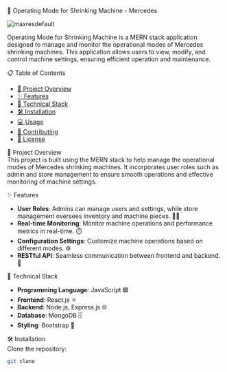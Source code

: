 🚀 Operating Mode for Shrinking Machine - Mercedes

![maxresdefault](https://github.com/user-attachments/assets/7c0e0d20-7623-4feb-b9bb-9d1deb97b69a)

Operating Mode for Shrinking Machine is a MERN stack application designed to manage and monitor the operational modes of Mercedes shrinking machines. This application allows users to view, modify, and control machine settings, ensuring efficient operation and maintenance.

📋 Table of Contents
<ul>
  <li><a href="#project-overview">🌱 Project Overview</a></li>
  <li><a href="#features">✨ Features</a></li>
  <li><a href="#technical-stack">🔧 Technical Stack</a></li>
  <li><a href="#installation">🛠️ Installation</a></li>
  <li><a href="#usage">💻 Usage</a></li>
  <li><a href="#contributing">🤝 Contributing</a></li>
  <li><a href="#license">📜 License</a></li>
</ul>

🌱 Project Overview  
This project is built using the MERN stack to help manage the operational modes of Mercedes shrinking machines. It incorporates user roles such as admin and store management to ensure smooth operations and effective monitoring of machine settings.

✨ Features
<ul>
  <li><strong>User Roles</strong>: Admins can manage users and settings, while store management oversees inventory and machine pieces. 👨‍💼</li>
  <li><strong>Real-time Monitoring</strong>: Monitor machine operations and performance metrics in real-time. ⏱️</li>
  <li><strong>Configuration Settings</strong>: Customize machine operations based on different modes. ⚙️</li>
  <li><strong>RESTful API</strong>: Seamless communication between frontend and backend. 🔗</li>
</ul>

🔧 Technical Stack
<ul>
  <li><strong>Programming Language</strong>: JavaScript 🟩</li>
  <li><strong>Frontend</strong>: React.js ⚛️</li>
  <li><strong>Backend</strong>: Node.js, Express.js 🌐</li>
  <li><strong>Database</strong>: MongoDB 🗄️</li>
  <li><strong>Styling</strong>: Bootstrap 🎨</li>
</ul>

🛠️ Installation  
Clone the repository:
```bash
git clone
